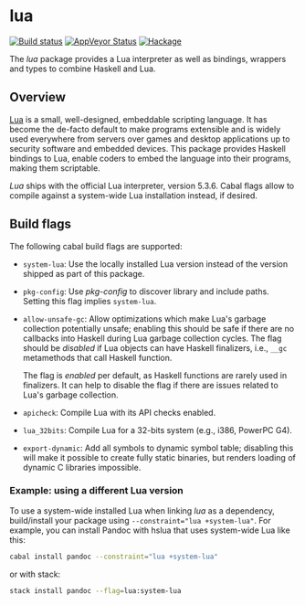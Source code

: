 # lua

[![Build status][GitHub Actions badge]][GitHub Actions]
[![AppVeyor Status]](https://ci.appveyor.com/project/tarleb/hslua-r2y18)
[![Hackage]](https://hackage.haskell.org/package/lua)

The *lua* package provides a Lua interpreter as well as bindings,
wrappers and types to combine Haskell and Lua.

[GitHub Actions badge]: https://img.shields.io/github/workflow/status/hslua/hslua/CI.svg?logo=github
[GitHub Actions]: https://github.com/hslua/hslua/actions
[AppVeyor Status]: https://ci.appveyor.com/api/projects/status/ldutrilgxhpcau94/branch/main?svg=true
[Hackage]: https://img.shields.io/hackage/v/lua.svg


Overview
--------

[Lua](https://lua.org) is a small, well-designed, embeddable
scripting language. It has become the de-facto default to make
programs extensible and is widely used everywhere from servers
over games and desktop applications up to security software and
embedded devices. This package provides Haskell bindings to Lua,
enable coders to embed the language into their programs, making
them scriptable.

*Lua* ships with the official Lua interpreter, version 5.3.6.
Cabal flags allow to compile against a system-wide Lua
installation instead, if desired.

Build flags
-----------

The following cabal build flags are supported:

- `system-lua`: Use the locally installed Lua version instead of
  the version shipped as part of this package.

- `pkg-config`: Use *pkg-config* to discover library and include
  paths. Setting this flag implies `system-lua`.

- `allow-unsafe-gc`: Allow optimizations which make Lua's garbage
  collection potentially unsafe; enabling this should be safe if
  there are no callbacks into Haskell during Lua garbage
  collection cycles. The flag should be *disabled* if Lua objects
  can have Haskell finalizers, i.e., `__gc` metamethods that call
  Haskell function.

  The flag is *enabled* per default, as Haskell functions are
  rarely used in finalizers. It can help to disable the flag if
  there are issues related to Lua's garbage collection.

- `apicheck`: Compile Lua with its API checks enabled.

- `lua_32bits`: Compile Lua for a 32-bits system (e.g., i386,
  PowerPC G4).

- `export-dynamic`: Add all symbols to dynamic symbol table;
  disabling this will make it possible to create fully static
  binaries, but renders loading of dynamic C libraries impossible.

### Example: using a different Lua version

To use a system-wide installed Lua when linking *lua* as a
dependency, build/install your package using
`--constraint="lua +system-lua"`. For example, you can
install Pandoc with hslua that uses system-wide Lua like this:

``` sh
cabal install pandoc --constraint="lua +system-lua"
```

or with stack:

``` sh
stack install pandoc --flag=lua:system-lua
```
